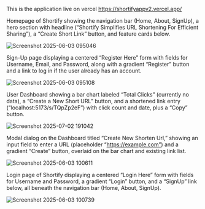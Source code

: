 This is the application live on vercel
https://shortifyappv2.vercel.app/

Homepage of Shortify showing the navigation bar (Home, About, SignUp), a hero section with headline (“Shortify Simplifies URL Shortening For Efficient Sharing”), a “Create Short Link” button, and feature cards below.

![Screenshot 2025-06-03 095046](https://github.com/user-attachments/assets/8d6eb478-827f-4cee-b5d1-bf297caf941a)

Sign-Up page displaying a centered “Register Here” form with fields for Username, Email, and Password, along with a gradient “Register” button and a link to log in if the user already has an account.

![Screenshot 2025-06-03 095108](https://github.com/user-attachments/assets/b46ddd27-205c-486e-9255-c6a23f54c8da)

User Dashboard showing a bar chart labeled “Total Clicks” (currently no data), a “Create a New Short URL” button, and a shortened link entry (“localhost:5173/s/TQpZp2eF”) with click count and date, plus a “Copy” button.

![Screenshot 2025-07-02 191042](https://github.com/user-attachments/assets/8d89b9e8-4774-4e83-a2b5-6b7301bb0dcc)

Modal dialog on the Dashboard titled “Create New Shorten Url,” showing an input field to enter a URL (placeholder “https://example.com”) and a gradient “Create” button, overlaid on the bar chart and existing link list.

![Screenshot 2025-06-03 100611](https://github.com/user-attachments/assets/1c99c8fa-034c-463f-86a2-95535fe7e77f)

Login page of Shortify displaying a centered “Login Here” form with fields for Username and Password, a gradient “Login” button, and a “SignUp” link below, all beneath the navigation bar (Home, About, SignUp).

![Screenshot 2025-06-03 100739](https://github.com/user-attachments/assets/f9b1d873-b590-4bd1-ac4d-55a1c86aab7c)
